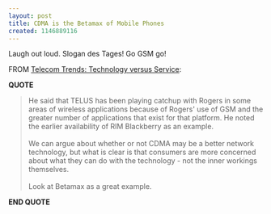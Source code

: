 ```yaml
---
layout: post
title: CDMA is the Betamax of Mobile Phones
created: 1146889116
---
```

<p> Laugh out loud. Slogan des Tages! Go GSM go! </p><p> FROM <a href="http://mhgoldberg.com/blog/2006/05/technology-versus-service.html">Telecom Trends: Technology versus Service</a>: </p><p> <strong>QUOTE</strong> </p><blockquote> He said that TELUS has been playing catchup with Rogers in some areas of wireless applications because of Rogers&#39; use of GSM and the greater number of applications that exist for that platform. He noted the earlier availability of RIM Blackberry as an example. <br /> <br />We can argue about whether or not CDMA may be a better network technology, but what is clear is that consumers are more concerned about what they can do with the technology - not the inner workings themselves. <br /> <br />Look at Betamax as a great example. </blockquote><p> <strong>END QUOTE</strong> </p>

